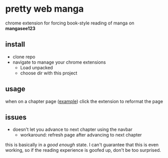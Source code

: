 # pretty web manga

chrome extension for forcing book-style reading of manga on **mangasee123**

## install

- clone repo
- navigate to manage your chrome extensions
  - Load unpacked
  - choose dir with this project

## usage

when on a chapter page ([example](https://mangasee123.com/read-online/Sakamoto-Days-chapter-1.html)) click the extension to reformat the page

## issues

- doesn't let you advance to next chapter using the navbar
  - workaround: refresh page after advancing to next chapter

this is basically in a *good enough* state. I can't guarantee that this is even working, so if the reading experience is goofed up, don't be too surprised.
